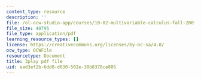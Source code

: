 ```yaml
---
content_type: resource
description: ''
file: /ol-ocw-studio-app/courses/18-02-multivariable-calculus-fall-2007/ead3ef2b6dd8d030502e38b8378ce805_PnPIqh7Frlw.pdf
file_size: 40795
file_type: application/pdf
learning_resource_types: []
license: https://creativecommons.org/licenses/by-nc-sa/4.0/
ocw_type: OCWFile
resourcetype: Document
title: 3play pdf file
uid: ead3ef2b-6dd8-d030-502e-38b8378ce805
---
```

